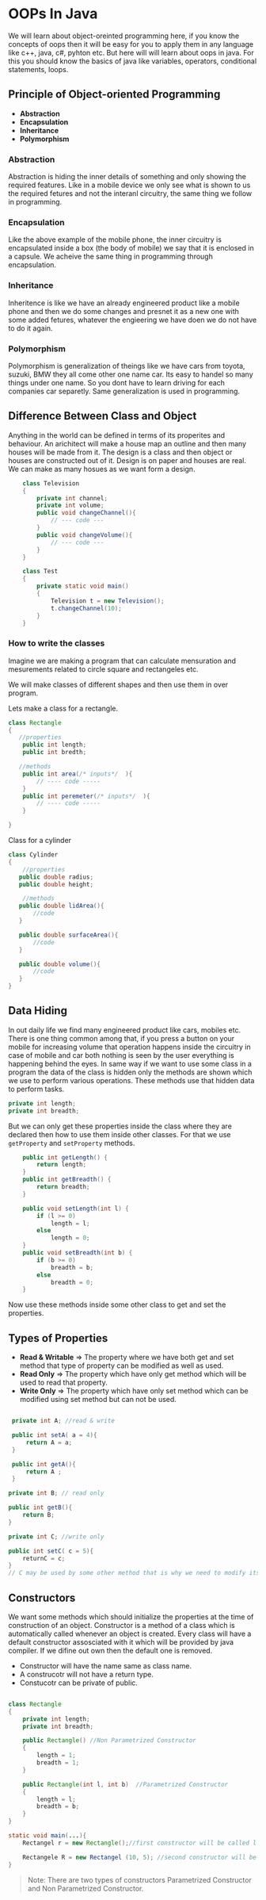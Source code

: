 # OOPs In Java

 We will learn about object-oreinted programming here, if you know the concepts of oops then it will be easy for you to apply them in any language like c++, java, c#, pyhton etc. But here will will learn about oops in java. For this you should know the basics of java like variables, operators, conditional statements, loops.

## Principle of Object-oriented Programming

- **Abstraction**
- **Encapsulation**
- **Inheritance**
- **Polymorphism**

### Abstraction

   Abstraction is hiding the inner details of something and only showing the required features. Like in a mobile device we only see what is shown to us the required fetures and not the interanl circuitry, the same thing we follow in programming.

### Encapsulation

   Like the above example of the mobile phone, the inner circuitry is encapsulated inside a box (the body of mobile) we say that it is enclosed in a capsule. We acheive the same thing in programming through encapsulation.

### Inheritance

   Inheritence is like we have an already engineered product like a mobile phone and then we do some changes and presnet it as a new one with some added fetures, whatever the engieering we have doen we do not have to do it again.

### Polymorphism
  
  Polymorphism is generalization of theings like we have cars from toyota, suzuki, BMW they all come other one name car. Its easy to handel so many things under one name. So you dont have to learn driving for each companies car separetly. Same generalization is used in programming.

## **Difference Between Class and Object**

 Anything in the world can be defined in terms of its properites and behaviour. An arichitect will make a house map an outline and then many houses will be made from it. The design is a class and then object or houses are constructed out of it. Design is on paper and houses are real. We can make as many hosues as we want form a design.

```java
    class Television
    {
        private int channel;
        private int volume;
        public void changeChannel(){
            // --- code ---
        }
        public void changeVolume(){
            // --- code ---
        }
    }

    class Test
    {
        private static void main()
        {
            Television t = new Television();
            t.changeChannel(10);
        }
    }
```

### **How to write the classes**

  Imagine we are making a program that can calculate mensuration and mesurements related to circle square and rectangeles etc.

  We will make classes of different shapes and then use them in over program.

  Lets make a class for a rectangle.
  
  ``` java
  class Rectangle
  {
     //properties
      public int length;
      public int bredth;

     //methods
      public int area(/* inputs*/  ){
          // ---- code -----
      }
      public int peremeter(/* inputs*/  ){
          // ---- code -----
      }

  }
  ```

  Class for a cylinder

 ```java
 class Cylinder
 {
     //properties
    public double radius;
    public double height;

     //methods
    public double lidArea(){
        //code
    }

    public double surfaceArea(){
        //code
    }

    public double volume(){
        //code
    }
 }
```

## Data Hiding

In out daily life we find many engineered product like cars, mobiles etc. There is one thing common among that, if you press a button on your mobile for increasing volume that operation happens inside the circuitry in case of mobile and car both nothing is seen by the user everything is happening behind the eyes.
In same way if we want to use some class in a program the data of the class is hidden only the methods are shown which we use to perform various operations. These methods use that hidden data to perform tasks.

```java
private int length;
private int breadth;
```

But we can only get these properties inside the class where they are declared then how to use them inside other classes. For that we use ```getProperty``` and ```setProperty``` methods.

```java
    public int getLength() {
        return length;
    }
    public int getBreadth() {
        return breadth;
    }

    public void setLength(int l) {
        if (l >= 0)
            length = l;
        else
            length = 0;
    }
    public void setBreadth(int b) {
        if (b >= 0)
            breadth = b;
        else
            breadth = 0;
    }
```

Now use these methods inside some other class to get and set the properties.

## Types of Properties

- **Read & Writable** => The property where we have both get and set method that type of property can be modified as well as used.
- **Read Only**  => The property which have only get method which will be used to read that property.
- **Write Only**  => The property which have only set method which can be modified using set method but can not be used.

```java

 private int A; //read & write

 public int setA( a = 4){
     return A = a;
 }

 public int getA(){
     return A ;
 }

private int B; // read only

public int getB(){
    return B;
}

private int C; //write only

public int setC( c = 5){
    returnC = c; 
}
// C may be used by some other method that is why we need to modify its value sometimes
```

## Constructors

We want some methods which should initialize the properties at the time of construction of an object. Constructor is a method of a class which is automatically called whenever an object is created. Every class will have a default constructor assosciated with it which will be provided by java compiler. If we difine out own then the default one is removed.

- Constructor will have the name same as class name.
- A construcotr will not have a return type.
- Constucotr can be private of public.

```java

class Rectangle
{
    private int length;
    private int breadth;

    public Rectangle() //Non Parametrized Constructor
    {
        length = 1;
        breadth = 1;
    }

    public Rectangle(int l, int b)  //Parametrized Constructor
    {
        length = l;
        breadth = b;
    }
}

static void main(...){
    Rectangel r = new Rectangle();//first constructor will be called l and b will be set to 1

    Rectangele R = new Rectangel (10, 5); //second constructor will be called and l - 10 b = 5
}
```

> Note: There are two types of constructors Parametrized Constructor and Non Parametrized Constructor.
